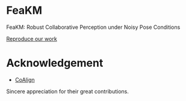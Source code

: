# FeaKM
FeaKM: Robust Collaborative Perception under Noisy Pose Conditions

[Reproduce our work](https://foam-language-c16.notion.site/Readme-c9d3c837da9a4728a7f35f8bd045fbe5?pvs=74)




# Acknowledgement
* [CoAlign](https://github.com/yifanlu0227/CoAlign)

Sincere appreciation for their great contributions.
